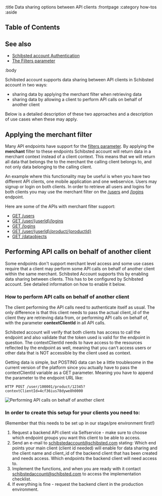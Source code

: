 :title Data sharing options between API clients
:frontpage
:category how-tos
:aside
## Table of Contents

<spid-toc></spid-toc>

## See also

- [Schibsted account Authentication](/authentication/)
- [The Filters parameter](/endpoints/#filters)

:body

Schibsted account supports data sharing between API clients in Schibsted account in two ways:

* sharing data by applying the merchant filter when retrieving data
* sharing data by allowing a client to perform API calls on behalf of another client

Below is a detailed description of these two approaches and a description of use cases when these may apply.

## Applying the merchant filter
Many API endpoints have support for the [filters parameter](/endpoints/#filters). By applying the **merchant** filter
to these endpoints Schibsted account will return data in a merchant context instead of a client context. This means that we will
return all data that belongs the to the merchant the calling client belongs to, and not only data belonging to the
calling client.

An example where this functionality may be useful is when you have two different API clients, one mobile application
and one webservice. Users may signup or login on both clients. In order to retrieve all users and logins for both
clients you may use the merchant filter on the [/users](/endpoints/GET/users/) and [/logins](/endpoints/GET/logins/)
endpoint.

Here are some of the APIs with merchant filter support:

* [GET /users](/endpoints/GET/users/)
* [GET /user/{userId}/logins](/endpoints/GET/user/{userId}/logins/)
* [GET /logins](/endpoints/GET/logins/)
* [GET /user/{userId}/product/{productId}](/endpoints/GET/user/{userId}/product/{productId}/)
* [GET /dataobjects](/endpoints/GET/dataobjects/)

## Performing API calls on behalf of another client
Some endpoints don't support merchant level access and some use cases require that a client may perform some API
calls on behalf of another client within the same merchant. Schibsted Account supports this by enabling data sharing
between clients. This has to be configured by Schibsted account. See detailed information on how to enable it below.

### How to perform API calls on behalf of another client
The client performing the API calls need to authenticate itself as usual. The only difference is that this client
needs to pass the actual client_id of the client they are retrieving data from, or performing API calls on behalf of,
with the parameter **contextClientId** in all API calls.

Schibsted account will verify that both clients has access to call the endpoint and also validate that the token used is valid for
the endpoint in question. The contextClientId needs to have access to the resources reflected by the endpoint as well,
meaning that you can't access users or other data that is NOT accessible by the client used as context.

Getting data is simple, but POSTING data can be a little troublesome in the current version of the platform since you
actually have to pass the contextClientId variable as a GET parameter. Meaning you have to append the parameter to the
endpoint URL like:
```
HTTP POST /user/100001/product/12345?contextClientId=4cf36ius78dywe8h0000
```

![Performing API calls on behalf of another client](/images/data-sharing-between-clients.png)


### In order to create this setup for your clients you need to:
(Remember that this needs to be set up in our stage/pre environment first!)

1. Request a backend API client via Selfservice - make sure to choose which endpoint groups you want this client to
be able to access.
2. Send an e-mail to schibstedaccount@schibsted.com stating:
Which end points your main client (client id needed) will enable for data sharing and the client name and client_id
of the backend client that has been created and needs access.
Which endpoints the backend client will need access to.
3. Implement the functions, and when you are ready with it contact schibstedaccount@schibsted.com to access the implementation checklist.
4. If everything is fine - request the backend client in the production environment.
